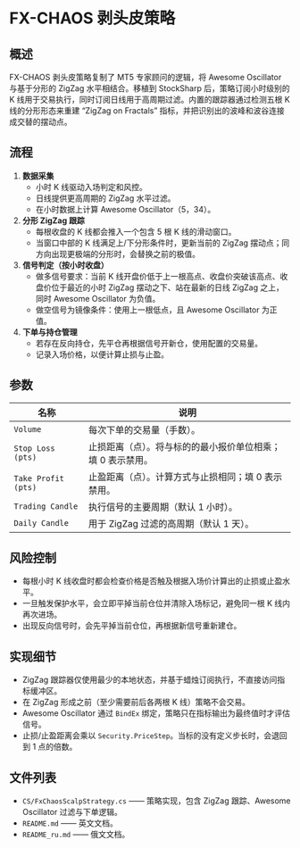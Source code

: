 # FX-CHAOS 剥头皮策略

## 概述
FX-CHAOS 剥头皮策略复制了 MT5 专家顾问的逻辑，将 Awesome Oscillator 与基于分形的 ZigZag 水平相结合。移植到 StockSharp 后，策略订阅小时级别的 K 线用于交易执行，同时订阅日线用于高周期过滤。内置的跟踪器通过检测五根 K 线的分形形态来重建 “ZigZag on Fractals” 指标，并把识别出的波峰和波谷连接成交替的摆动点。

## 流程
1. **数据采集**
   - 小时 K 线驱动入场判定和风控。
   - 日线提供更高周期的 ZigZag 水平过滤。
   - 在小时数据上计算 Awesome Oscillator（5，34）。
2. **分形 ZigZag 跟踪**
   - 每根收盘的 K 线都会推入一个包含 5 根 K 线的滑动窗口。
   - 当窗口中部的 K 线满足上/下分形条件时，更新当前的 ZigZag 摆动点；同方向出现更极端的分形时，会替换之前的极值。
3. **信号判定（按小时收盘）**
   - 做多信号要求：当前 K 线开盘价低于上一根高点、收盘价突破该高点、收盘价位于最近的小时 ZigZag 摆动之下、站在最新的日线 ZigZag 之上，同时 Awesome Oscillator 为负值。
   - 做空信号为镜像条件：使用上一根低点，且 Awesome Oscillator 为正值。
4. **下单与持仓管理**
   - 若存在反向持仓，先平仓再根据信号开新仓，使用配置的交易量。
   - 记录入场价格，以便计算止损与止盈。

## 参数
| 名称 | 说明 |
| --- | --- |
| `Volume` | 每次下单的交易量（手数）。 |
| `Stop Loss (pts)` | 止损距离（点）。将与标的的最小报价单位相乘；填 0 表示禁用。 |
| `Take Profit (pts)` | 止盈距离（点）。计算方式与止损相同；填 0 表示禁用。 |
| `Trading Candle` | 执行信号的主要周期（默认 1 小时）。 |
| `Daily Candle` | 用于 ZigZag 过滤的高周期（默认 1 天）。 |

## 风险控制
- 每根小时 K 线收盘时都会检查价格是否触及根据入场价计算出的止损或止盈水平。
- 一旦触发保护水平，会立即平掉当前仓位并清除入场标记，避免同一根 K 线内再次进场。
- 出现反向信号时，会先平掉当前仓位，再根据新信号重新建仓。

## 实现细节
- ZigZag 跟踪器仅使用最少的本地状态，并基于蜡烛订阅执行，不直接访问指标缓冲区。
- 在 ZigZag 形成之前（至少需要前后各两根 K 线）策略不会交易。
- Awesome Oscillator 通过 `BindEx` 绑定，策略只在指标输出为最终值时才评估信号。
- 止损/止盈距离会乘以 `Security.PriceStep`。当标的没有定义步长时，会退回到 1 点的倍数。

## 文件列表
- `CS/FxChaosScalpStrategy.cs` —— 策略实现，包含 ZigZag 跟踪、Awesome Oscillator 过滤与下单逻辑。
- `README.md` —— 英文文档。
- `README_ru.md` —— 俄文文档。
